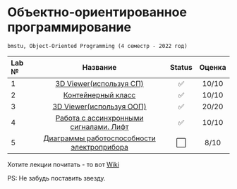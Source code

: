 # Объектно-ориентированное программирование
```
bmstu, Object-Oriented Programming (4 семестр - 2022 год)
```

| Lab № | Название | Status | Оценка |
|:------|:-----:|:-----:|:-----:|
| 1 | [3D Viewer(используя СП)](https://github.com/Mansurow/bmstu_OOP/tree/master/lab_01) |:white_check_mark: | 10/10 |
| 2 | [Контейнерный класс](https://github.com/Mansurow/bmstu_OOP/tree/master/lab_02) |:white_check_mark: | 10/10 |
| 3 | [3D Viewer(используя ООП)](https://github.com/Mansurow/bmstu_OOP/tree/master/lab_03) |:white_check_mark:  | 20/20 |
| 4 | [Работа с ассинхронными сигналами. Лифт](https://github.com/Mansurow/bmstu_OOP/tree/master/lab_04) | :white_check_mark:  | 10/10 |
| 5 | [Диаграммы работоспособности электроприбора]((https://github.com/Mansurow/bmstu_OOP/tree/master/lab_05)) |:white_large_square: | 8/10 |

Хотите лекции почитать - то вот [Wiki](https://github.com/Mansurow/bmstu_OOP/wiki)

PS: Не забудь поставить звезду. 
